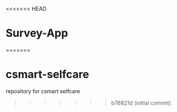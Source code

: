<<<<<<< HEAD
# Survey-App
=======
# csmart-selfcare

repository for csmart selfcare
>>>>>>> b76821d (initial commit)
